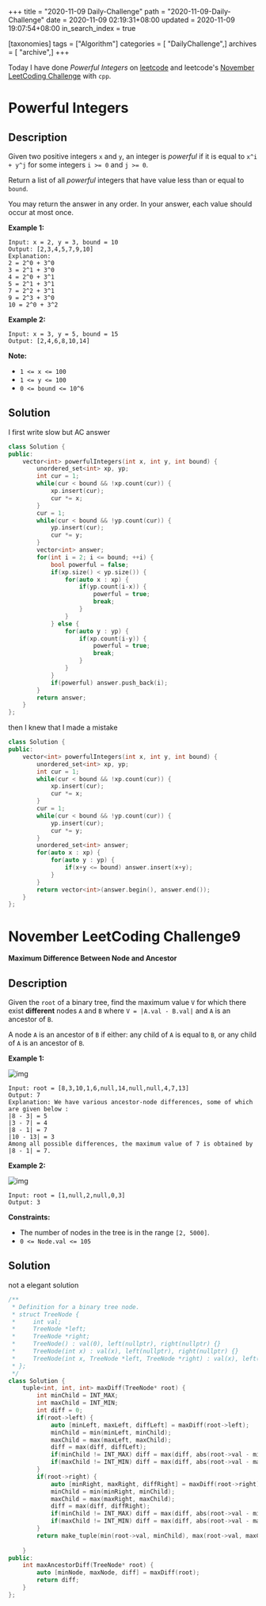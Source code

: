 +++
title = "2020-11-09 Daily-Challenge"
path = "2020-11-09-Daily-Challenge"
date = 2020-11-09 02:19:31+08:00
updated = 2020-11-09 19:07:54+08:00
in_search_index = true

[taxonomies]
tags = ["Algorithm"]
categories = [ "DailyChallenge",]
archives = [ "archive",]
+++

Today I have done *Powerful Integers* on [leetcode](https://leetcode.com/problems/powerful-integers/) and leetcode's [November LeetCoding Challenge](https://leetcode.com/explore/featured/card/november-leetcoding-challenge/565/week-2-november-8th-november-14th/3525/) with `cpp`.

<!-- more -->

# Powerful Integers

## Description

Given two positive integers `x` and `y`, an integer is *powerful* if it is equal to `x^i + y^j` for some integers `i >= 0` and `j >= 0`.

Return a list of all *powerful* integers that have value less than or equal to `bound`.

You may return the answer in any order. In your answer, each value should occur at most once.

**Example 1:**

```
Input: x = 2, y = 3, bound = 10
Output: [2,3,4,5,7,9,10]
Explanation: 
2 = 2^0 + 3^0
3 = 2^1 + 3^0
4 = 2^0 + 3^1
5 = 2^1 + 3^1
7 = 2^2 + 3^1
9 = 2^3 + 3^0
10 = 2^0 + 3^2
```

**Example 2:**

```
Input: x = 3, y = 5, bound = 15
Output: [2,4,6,8,10,14]
```

**Note:**

- `1 <= x <= 100`
- `1 <= y <= 100`
- `0 <= bound <= 10^6`

## Solution

I first write slow but AC answer

``` cpp
class Solution {
public:
    vector<int> powerfulIntegers(int x, int y, int bound) {
        unordered_set<int> xp, yp;
        int cur = 1;
        while(cur < bound && !xp.count(cur)) {
            xp.insert(cur);
            cur *= x;
        }
        cur = 1;
        while(cur < bound && !yp.count(cur)) {
            yp.insert(cur);
            cur *= y;
        }
        vector<int> answer;
        for(int i = 2; i <= bound; ++i) {
            bool powerful = false;
            if(xp.size() < yp.size()) {
                for(auto x : xp) {
                    if(yp.count(i-x)) {
                        powerful = true;
                        break;
                    }
                }
            } else {
                for(auto y : yp) {
                    if(xp.count(i-y)) {
                        powerful = true;
                        break;
                    }
                }
            }
            if(powerful) answer.push_back(i);
        }
        return answer;
    }
};
```

then I knew that I made a mistake

``` cpp
class Solution {
public:
    vector<int> powerfulIntegers(int x, int y, int bound) {
        unordered_set<int> xp, yp;
        int cur = 1;
        while(cur < bound && !xp.count(cur)) {
            xp.insert(cur);
            cur *= x;
        }
        cur = 1;
        while(cur < bound && !yp.count(cur)) {
            yp.insert(cur);
            cur *= y;
        }
        unordered_set<int> answer;
        for(auto x : xp) {
            for(auto y : yp) {
                if(x+y <= bound) answer.insert(x+y);
            }
        }
        return vector<int>(answer.begin(), answer.end());
    }
};
```

# November LeetCoding Challenge9

**Maximum Difference Between Node and Ancestor**

## Description

Given the `root` of a binary tree, find the maximum value `V` for which there exist **different** nodes `A` and `B` where `V = |A.val - B.val|` and `A` is an ancestor of `B`.

A node `A` is an ancestor of `B` if either: any child of `A` is equal to `B`, or any child of `A` is an ancestor of `B`.

**Example 1:**

![img](https://assets.leetcode.com/uploads/2020/11/05/tree1.jpg)

```
Input: root = [8,3,10,1,6,null,14,null,null,4,7,13]
Output: 7
Explanation: We have various ancestor-node differences, some of which are given below :
|8 - 3| = 5
|3 - 7| = 4
|8 - 1| = 7
|10 - 13| = 3
Among all possible differences, the maximum value of 7 is obtained by |8 - 1| = 7.
```

**Example 2:**

![img](https://assets.leetcode.com/uploads/2020/11/05/tree2.jpg)

```
Input: root = [1,null,2,null,0,3]
Output: 3
```

**Constraints:**

- The number of nodes in the tree is in the range `[2, 5000]`.
- `0 <= Node.val <= 105`

## Solution

not a elegant solution

``` cpp
/**
 * Definition for a binary tree node.
 * struct TreeNode {
 *     int val;
 *     TreeNode *left;
 *     TreeNode *right;
 *     TreeNode() : val(0), left(nullptr), right(nullptr) {}
 *     TreeNode(int x) : val(x), left(nullptr), right(nullptr) {}
 *     TreeNode(int x, TreeNode *left, TreeNode *right) : val(x), left(left), right(right) {}
 * };
 */
class Solution {
    tuple<int, int, int> maxDiff(TreeNode* root) {
        int minChild = INT_MAX;
        int maxChild = INT_MIN;
        int diff = 0;
        if(root->left) {
            auto [minLeft, maxLeft, diffLeft] = maxDiff(root->left);
            minChild = min(minLeft, minChild);
            maxChild = max(maxLeft, maxChild);
            diff = max(diff, diffLeft);
            if(minChild != INT_MAX) diff = max(diff, abs(root->val - minLeft));
            if(maxChild != INT_MIN) diff = max(diff, abs(root->val - maxLeft));
        }
        if(root->right) {
            auto [minRight, maxRight, diffRight] = maxDiff(root->right);
            minChild = min(minRight, minChild);
            maxChild = max(maxRight, maxChild);
            diff = max(diff, diffRight);
            if(minChild != INT_MAX) diff = max(diff, abs(root->val - minRight));
            if(maxChild != INT_MIN) diff = max(diff, abs(root->val - maxRight));
        }
        return make_tuple(min(root->val, minChild), max(root->val, maxChild), diff);
        
    }
public:
    int maxAncestorDiff(TreeNode* root) {
        auto [minNode, maxNode, diff] = maxDiff(root);
        return diff;
    }
};
```
